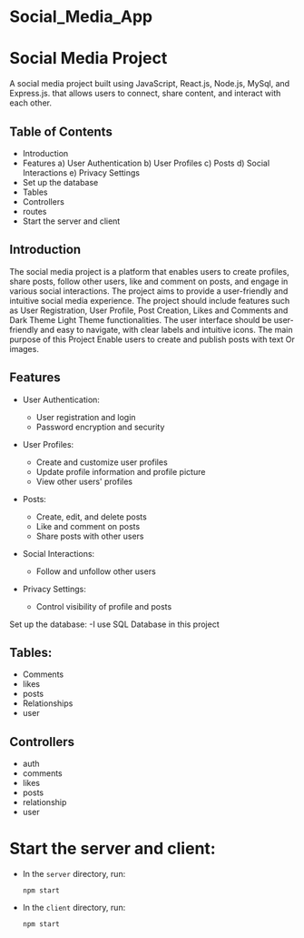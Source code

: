 # Social_Media_App

# Social Media Project

A social media project built using JavaScript, React.js, Node.js, MySql, and Express.js. that allows users to connect, share content, and interact with each other.

## Table of Contents
  - Introduction
  - Features
    a) User Authentication
    b) User Profiles
    c) Posts
    d) Social Interactions
    e) Privacy Settings
- Set up the database
- Tables
- Controllers
- routes
- Start the server and client

## Introduction

The social media project is a platform that enables users to create profiles, share posts, follow other users, like and comment on posts, and engage in various social interactions. 
The project aims to provide a user-friendly and intuitive social media experience.
The project should include features such as User Registration, User Profile, Post Creation, Likes and Comments and Dark Theme Light Theme functionalities. 
The user interface should be user-friendly and easy to navigate, with clear labels and intuitive icons.
The main purpose of this Project Enable users to create and publish posts with text Or images.

## Features

- User Authentication:
  - User registration and login
  - Password encryption and security

- User Profiles:
  - Create and customize user profiles
  - Update profile information and profile picture
  - View other users' profiles

- Posts:
  - Create, edit, and delete posts
  - Like and comment on posts
  - Share posts with other users

- Social Interactions:
  - Follow and unfollow other users

- Privacy Settings:
  - Control visibility of profile and posts


 Set up the database:
-I use SQL Database in this project

## Tables:
 - Comments
 - likes
 - posts
 - Relationships
 - user

## Controllers
- auth
- comments
- likes
- posts
- relationship
- user

# Start the server and client:
- In the `server` directory, run:
  ```
  npm start
  ```
- In the `client` directory, run:
  ```
  npm start
  ```

